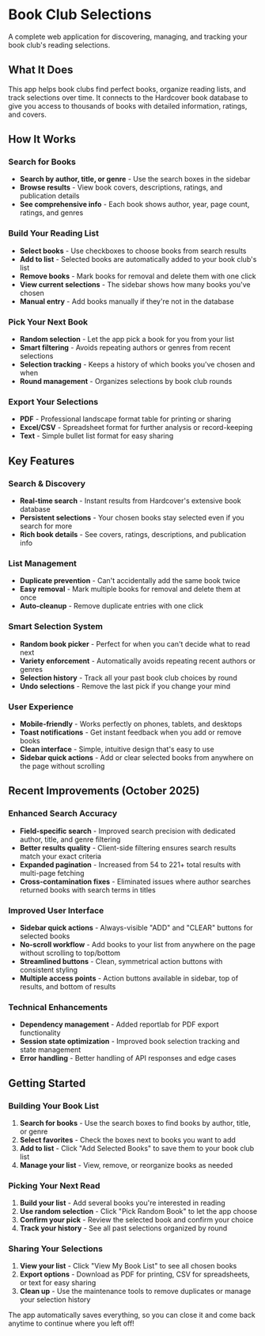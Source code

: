 # Book Club Selections

A complete web application for discovering, managing, and tracking your book club's reading selections.

## What It Does

This app helps book clubs find perfect books, organize reading lists, and track selections over time. It connects to the Hardcover book database to give you access to thousands of books with detailed information, ratings, and covers.

## How It Works

### Search for Books
- **Search by author, title, or genre** - Use the search boxes in the sidebar
- **Browse results** - View book covers, descriptions, ratings, and publication details
- **See comprehensive info** - Each book shows author, year, page count, ratings, and genres

### Build Your Reading List
- **Select books** - Use checkboxes to choose books from search results
- **Add to list** - Selected books are automatically added to your book club's list
- **Remove books** - Mark books for removal and delete them with one click
- **View current selections** - The sidebar shows how many books you've chosen
- **Manual entry** - Add books manually if they're not in the database

### Pick Your Next Book
- **Random selection** - Let the app pick a book for you from your list
- **Smart filtering** - Avoids repeating authors or genres from recent selections
- **Selection tracking** - Keeps a history of which books you've chosen and when
- **Round management** - Organizes selections by book club rounds

### Export Your Selections
- **PDF** - Professional landscape format table for printing or sharing
- **Excel/CSV** - Spreadsheet format for further analysis or record-keeping  
- **Text** - Simple bullet list format for easy sharing

## Key Features

### Search & Discovery
- **Real-time search** - Instant results from Hardcover's extensive book database
- **Persistent selections** - Your chosen books stay selected even if you search for more
- **Rich book details** - See covers, ratings, descriptions, and publication info

### List Management
- **Duplicate prevention** - Can't accidentally add the same book twice
- **Easy removal** - Mark multiple books for removal and delete them at once
- **Auto-cleanup** - Remove duplicate entries with one click

### Smart Selection System
- **Random book picker** - Perfect for when you can't decide what to read next
- **Variety enforcement** - Automatically avoids repeating recent authors or genres
- **Selection history** - Track all your past book club choices by round
- **Undo selections** - Remove the last pick if you change your mind

### User Experience
- **Mobile-friendly** - Works perfectly on phones, tablets, and desktops
- **Toast notifications** - Get instant feedback when you add or remove books
- **Clean interface** - Simple, intuitive design that's easy to use
- **Sidebar quick actions** - Add or clear selected books from anywhere on the page without scrolling

## Recent Improvements (October 2025)

### Enhanced Search Accuracy
- **Field-specific search** - Improved search precision with dedicated author, title, and genre filtering
- **Better results quality** - Client-side filtering ensures search results match your exact criteria
- **Expanded pagination** - Increased from 54 to 221+ total results with multi-page fetching
- **Cross-contamination fixes** - Eliminated issues where author searches returned books with search terms in titles

### Improved User Interface
- **Sidebar quick actions** - Always-visible "ADD" and "CLEAR" buttons for selected books
- **No-scroll workflow** - Add books to your list from anywhere on the page without scrolling to top/bottom
- **Streamlined buttons** - Clean, symmetrical action buttons with consistent styling
- **Multiple access points** - Action buttons available in sidebar, top of results, and bottom of results

### Technical Enhancements
- **Dependency management** - Added reportlab for PDF export functionality
- **Session state optimization** - Improved book selection tracking and state management
- **Error handling** - Better handling of API responses and edge cases

## Getting Started

### Building Your Book List
1. **Search for books** - Use the search boxes to find books by author, title, or genre
2. **Select favorites** - Check the boxes next to books you want to add
3. **Add to list** - Click "Add Selected Books" to save them to your book club list
4. **Manage your list** - View, remove, or reorganize books as needed

### Picking Your Next Read
1. **Build your list** - Add several books you're interested in reading
2. **Use random selection** - Click "Pick Random Book" to let the app choose
3. **Confirm your pick** - Review the selected book and confirm your choice
4. **Track your history** - See all past selections organized by round

### Sharing Your Selections
1. **View your list** - Click "View My Book List" to see all chosen books
2. **Export options** - Download as PDF for printing, CSV for spreadsheets, or text for easy sharing
3. **Clean up** - Use the maintenance tools to remove duplicates or manage your selection history

The app automatically saves everything, so you can close it and come back anytime to continue where you left off!
